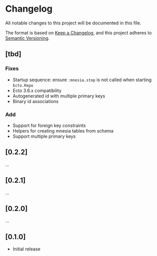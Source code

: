 # Changelog

All notable changes to this project will be documented in this file.

The format is based on [Keep a Changelog](https://keepachangelog.com/en/1.0.0/),
and this project adheres to [Semantic Versioning](https://semver.org/spec/v2.0.0.html).

## [tbd]

### Fixes

* Startup sequence: ensure `:mnesia.stop` is not called when starting
  `Ecto.Repo`
* Ecto 3.6.x compatibility
* Autogenerated id with multiple primary keys
* Binary id associations

### Add

* Support for foreign key constraints
* Helpers for creating mnesia tables from schema
* Support multiple primary keys

## [0.2.2]

...

## [0.2.1]

...

## [0.2.0]

...

## [0.1.0]

* Initial release